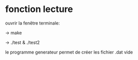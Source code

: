 # fonction lecture

ouvrir la fenêtre terminale:

-> make

-> ./test & ./test2


le programme generateur permet de créer les fichier .dat vide


